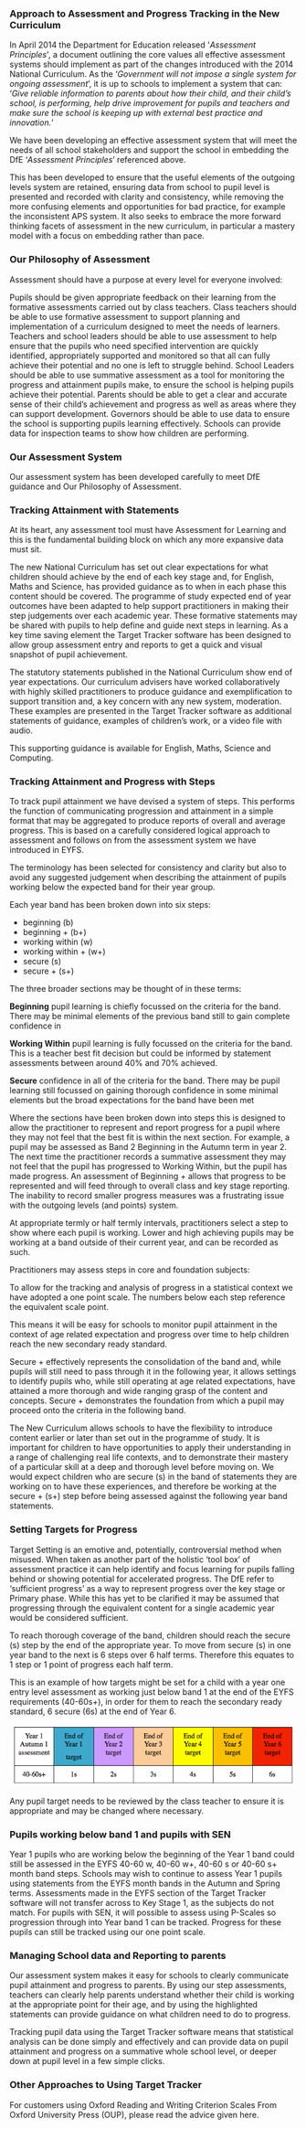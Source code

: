 ### Approach to Assessment and Progress Tracking in the New Curriculum

In April 2014 the Department for Education released '*Assessment Principles*', a document outlining the core values all effective assessment systems should implement as part of the changes introduced with the 2014 National Curriculum. As the ‘*Government will not impose a single system for ongoing assessment*’, it is up to schools to implement a system that can: ‘*Give reliable information to parents about how their child, and their child’s school, is performing, help drive improvement for pupils and teachers and make sure the school is keeping up with external best practice and innovation.*’

We have been developing an effective assessment system that will meet the needs of all school stakeholders and support the school in embedding the DfE ‘*Assessment Principles*’ referenced above.

This has been developed to ensure that the useful elements of the outgoing levels system are retained, ensuring data from school to pupil level is presented and recorded with clarity and consistency, while removing the more confusing elements and opportunities for bad practice, for example the inconsistent APS system.
It also seeks to embrace the more forward thinking facets of assessment in the new curriculum, in particular a mastery model with a focus on embedding rather than pace.

### Our Philosophy of Assessment 

Assessment should have a purpose at every level for everyone involved:

Pupils should be given appropriate feedback on their learning from the formative assessments carried out by class teachers.
Class teachers should be able to use formative assessment to support planning and implementation of a curriculum designed to meet the needs of learners.
Teachers and school leaders should be able to use assessment to help ensure that the pupils who need specified intervention are quickly identified, appropriately supported and monitored so that all can fully achieve their potential and no one is left to struggle behind.
School Leaders should be able to use summative assessment as a tool for monitoring the progress and attainment pupils make, to ensure the school is helping pupils achieve their potential.
Parents should be able to get a clear and accurate sense of their child’s achievement and progress as well as areas where they can support development.
Governors should be able to use data to ensure the school is supporting pupils learning effectively.
Schools can provide data for inspection teams to show how children are performing.

### Our Assessment System

Our assessment system has been developed carefully to meet DfE guidance and Our Philosophy of Assessment.

### Tracking Attainment with Statements

At its heart, any assessment tool must have Assessment for Learning and this is the fundamental building block on which any more expansive data must sit.

The new National Curriculum has set out clear expectations for what children should achieve by the end of each key stage and, for English, Maths and Science, has provided guidance as to when in each phase this content should be covered. The programme of study expected end of year outcomes have been adapted to help support practitioners in making their step judgements over each academic year. These formative statements may be shared with pupils to help define and guide next steps in learning. As a key time saving element the Target Tracker software has been designed to allow group assessment entry and reports to get a quick and visual snapshot of pupil achievement.

The statutory statements published in the National Curriculum show end of year expectations. Our curriculum advisers have worked collaboratively with highly skilled practitioners to produce guidance and exemplification to support transition and, a key concern with any new system, moderation.  These examples are presented in the Target Tracker software as additional statements of guidance, examples of children’s work, or a video file with audio.

This supporting guidance is available for English, Maths, Science and Computing.

### Tracking Attainment and Progress with Steps

To track pupil attainment we have devised a system of steps. This performs the function of communicating progression and attainment in a simple format that may be aggregated to produce reports of overall and average progress. This is based on a carefully considered logical approach to assessment and follows on from the assessment system we have introduced in EYFS.

The terminology has been selected for consistency and clarity but also to avoid any suggested judgement when describing the attainment of pupils working below the expected band for their year group.

Each year band has been broken down into six steps:

- beginning (b)
- beginning + (b+)
- working within (w)
- working within + (w+)
- secure (s)
- secure + (s+)

The three broader sections may be thought of in these terms:


**Beginning** pupil learning is chiefly focussed on the criteria for the band. There may be minimal elements of the previous band still to gain complete confidence in

**Working Within** pupil learning is fully focussed on the criteria for the band. This is a teacher best fit decision but could be informed by statement assessments between around 40% and 70% achieved.

**Secure** confidence in all of the criteria for the band. There may be pupil learning still focussed on gaining thorough confidence in some minimal elements but the broad expectations for the band have been met

Where the sections have been broken down into steps this is designed to allow the practitioner to represent and report progress for a pupil where they may not feel that the best fit is within the next section. For example, a pupil may be assessed as Band 2 Beginning in the Autumn term in year 2. The next time the practitioner records a summative assessment they may not feel that the pupil has progressed to Working Within, but the pupil has made progress. An assessment of Beginning + allows that progress to be represented and will feed through to overall class and key stage reporting. The inability to record smaller progress measures was a frustrating issue with the outgoing levels (and points) system.

At appropriate termly or half termly intervals, practitioners select a step to show where each pupil is working. Lower and high achieving pupils may be working at a band outside of their current year, and can be recorded as such.

Practitioners may assess steps in core and foundation subjects:

To allow for the tracking and analysis of progress in a statistical context we have adopted a one point scale. The numbers below each step reference the equivalent scale point.

This means it will be easy for schools to monitor pupil attainment in the context of age related expectation and progress over time to help children reach the new secondary ready standard.

Secure + effectively represents the consolidation of the band and, while pupils will still need to pass through it in the following year, it allows settings to identify pupils who, while still operating at age related expectations, have attained a more thorough and wide ranging grasp of the content and concepts. Secure + demonstrates the foundation from which a pupil may proceed onto the criteria in the following band.

The New Curriculum allows schools to have the flexibility to introduce content earlier or later than set out in the programme of study. It is important for children to have opportunities to apply their understanding in a range of challenging real life contexts, and to demonstrate their mastery of a particular skill at a deep and thorough level before moving on. We would expect children who are secure (s) in the band of statements they are working on to have these experiences, and therefore be working at the secure + (s+) step before being assessed against the following year band statements.

### Setting Targets for Progress

Target Setting is an emotive and, potentially, controversial method when misused. When taken as another part of the holistic ‘tool box’ of assessment practice it can help identify and focus learning for pupils falling behind or showing potential for accelerated progress. The DfE refer to ‘sufficient progress’ as a way to represent progress over the key stage or Primary phase. While this has yet to be clarified it may be assumed that progressing through the equivalent content for a single academic year would be considered sufficient.

To reach thorough coverage of the band, children should reach the secure (s) step by the end of the appropriate year. To move from secure (s) in one year band to the next is 6 steps over 6 half terms. Therefore this equates to 1 step or 1 point of progress each half term.  

This is an example of how targets might be set for a child with a year one entry level assessment as working just below band 1 at the end of the EYFS requirements (40-60s+), in order for them to reach the secondary ready standard, 6 secure (6s) at the end of Year 6.

![](targets.png)

Any pupil target needs to be reviewed by the class teacher to ensure it is appropriate and may be changed where necessary.

### Pupils working below band 1 and pupils with SEN

Year 1 pupils who are working below the beginning of the Year 1 band could still be assessed in the EYFS 40-60 w, 40-60 w+, 40-60 s or 40-60 s+ month band steps. S​chools may wish to continue to assess Year 1 pupils using statements from the EYFS month bands in the Autumn and Spring terms. Assessments made in the EYFS section of the Target Tracker software will not transfer across to Key Stage 1, as the subjects do not match. For pupils with SEN, it will possible to assess using P-Scales so progression through into Year band 1 can be tracked. Progress for these pupils can still be tracked using our one point scale.

### Managing School data and Reporting to parents

Our assessment system makes it easy for schools to clearly communicate pupil attainment and progress to parents. By using our step assessments, teachers can clearly help parents understand whether their child is working at the appropriate point for their age, and by using the highlighted statements can provide guidance on what children need to do to progress.

Tracking pupil data using the Target Tracker software means that statistical analysis can be done simply and effectively and can provide data on pupil attainment and progress on a summative whole school level, or deeper down at pupil level in a few simple clicks.

### Other Approaches to Using Target Tracker

For customers using Oxford Reading and Writing Criterion Scales From Oxford University Press (OUP), please read the advice given here.
